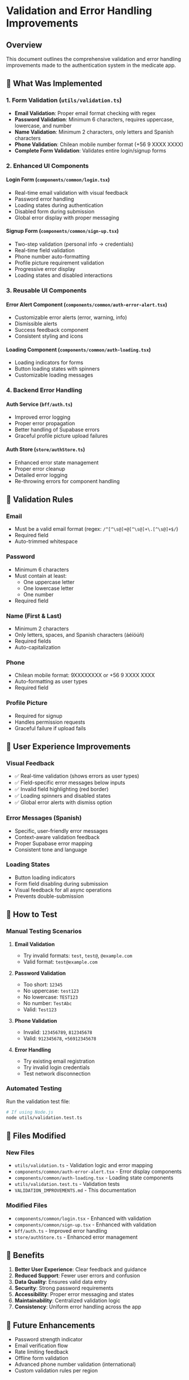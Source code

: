 # Validation and Error Handling Improvements

## Overview
This document outlines the comprehensive validation and error handling improvements made to the authentication system in the medicate app.

## 🎯 What Was Implemented

### 1. Form Validation (`utils/validation.ts`)
- **Email Validation**: Proper email format checking with regex
- **Password Validation**: Minimum 6 characters, requires uppercase, lowercase, and number
- **Name Validation**: Minimum 2 characters, only letters and Spanish characters
- **Phone Validation**: Chilean mobile number format (+56 9 XXXX XXXX)
- **Complete Form Validation**: Validates entire login/signup forms

### 2. Enhanced UI Components

#### Login Form (`components/common/login.tsx`)
- Real-time email validation with visual feedback
- Password error handling
- Loading states during authentication
- Disabled form during submission
- Global error display with proper messaging

#### Signup Form (`components/common/sign-up.tsx`)
- Two-step validation (personal info → credentials)
- Real-time field validation
- Phone number auto-formatting
- Profile picture requirement validation
- Progressive error display
- Loading states and disabled interactions

### 3. Reusable UI Components

#### Error Alert Component (`components/common/auth-error-alert.tsx`)
- Customizable error alerts (error, warning, info)
- Dismissible alerts
- Success feedback component
- Consistent styling and icons

#### Loading Component (`components/common/auth-loading.tsx`)
- Loading indicators for forms
- Button loading states with spinners
- Customizable loading messages

### 4. Backend Error Handling

#### Auth Service (`bff/auth.ts`)
- Improved error logging
- Proper error propagation
- Better handling of Supabase errors
- Graceful profile picture upload failures

#### Auth Store (`store/authStore.ts`)
- Enhanced error state management
- Proper error cleanup
- Detailed error logging
- Re-throwing errors for component handling

## 🔧 Validation Rules

### Email
- Must be a valid email format (regex: `/^[^\s@]+@[^\s@]+\.[^\s@]+$/`)
- Required field
- Auto-trimmed whitespace

### Password
- Minimum 6 characters
- Must contain at least:
  - One uppercase letter
  - One lowercase letter
  - One number
- Required field

### Name (First & Last)
- Minimum 2 characters
- Only letters, spaces, and Spanish characters (áéíóúñ)
- Required fields
- Auto-capitalization

### Phone
- Chilean mobile format: 9XXXXXXXX or +56 9 XXXX XXXX
- Auto-formatting as user types
- Required field

### Profile Picture
- Required for signup
- Handles permission requests
- Graceful failure if upload fails

## 🎨 User Experience Improvements

### Visual Feedback
- ✅ Real-time validation (shows errors as user types)
- ✅ Field-specific error messages below inputs
- ✅ Invalid field highlighting (red border)
- ✅ Loading spinners and disabled states
- ✅ Global error alerts with dismiss option

### Error Messages (Spanish)
- Specific, user-friendly error messages
- Context-aware validation feedback
- Proper Supabase error mapping
- Consistent tone and language

### Loading States
- Button loading indicators
- Form field disabling during submission
- Visual feedback for all async operations
- Prevents double-submission

## 🚀 How to Test

### Manual Testing Scenarios

1. **Email Validation**
   - Try invalid formats: `test`, `test@`, `@example.com`
   - Valid format: `test@example.com`

2. **Password Validation**
   - Too short: `12345`
   - No uppercase: `test123`
   - No lowercase: `TEST123`
   - No number: `TestAbc`
   - Valid: `Test123`

3. **Phone Validation**
   - Invalid: `123456789`, `812345678`
   - Valid: `912345678`, `+56912345678`

4. **Error Handling**
   - Try existing email registration
   - Try invalid login credentials
   - Test network disconnection

### Automated Testing
Run the validation test file:
```bash
# If using Node.js
node utils/validation.test.ts
```

## 📁 Files Modified

### New Files
- `utils/validation.ts` - Validation logic and error mapping
- `components/common/auth-error-alert.tsx` - Error display components
- `components/common/auth-loading.tsx` - Loading state components
- `utils/validation.test.ts` - Validation tests
- `VALIDATION_IMPROVEMENTS.md` - This documentation

### Modified Files
- `components/common/login.tsx` - Enhanced with validation
- `components/common/sign-up.tsx` - Enhanced with validation
- `bff/auth.ts` - Improved error handling
- `store/authStore.ts` - Enhanced error management

## 🎯 Benefits

1. **Better User Experience**: Clear feedback and guidance
2. **Reduced Support**: Fewer user errors and confusion
3. **Data Quality**: Ensures valid data entry
4. **Security**: Strong password requirements
5. **Accessibility**: Proper error messaging and states
6. **Maintainability**: Centralized validation logic
7. **Consistency**: Uniform error handling across the app

## 🔮 Future Enhancements

- Password strength indicator
- Email verification flow
- Rate limiting feedback
- Offline form validation
- Advanced phone number validation (international)
- Custom validation rules per region